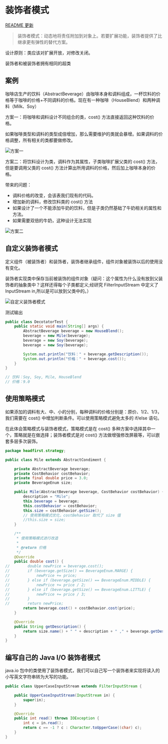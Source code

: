# 装饰者模式

[README 更新](http://note.youdao.com/noteshare?id=61e4599770fa28886429d60aef460b45&sub=29AD8FEDCE484AF1BC6D1A87487BDBFF)

>装饰者模式：动态地将责任附加到对象上。若要扩展功能，装饰者提供了比继承更有弹性的替代方案。

设计原则：类应该对扩展开放，对修改关闭。

装饰者和被装饰者拥有相同的超类

## 案例

咖啡店生产的饮料（AbstractBeverage）由咖啡本身和调料组成，一杯饮料的价格等于咖啡的价格+不同调料的价格。现在有一种咖啡（HouseBlend）和两种调料（Milk、Soy）

方案一：将咖啡和调料设计不同组合的类，cost() 方法直接返回这种饮料的价格。

如果咖啡类型和调料的类型成倍增加，那么需要维护的类就会暴增。如果调料的价格调整，所有相关的类都要做修改。

![方案一](https://note.youdao.com/yws/public/resource/fb63e88819e0de2bc8a59f7f002e0843/xmlnote/B70DC97C6E1240B19DD8B0179725F238/13168)

方案二：将饮料设计为类，调料作为其属性，子类咖啡扩展父类的 cost() 方法，但是要调用父类的 cost() 方法计算出所用调料的价格，然后加上咖啡本身的价格。

带来的问题：

- 调料价格的改变，会该表我们现有的代码。
- 增加新的调料，修改饮料类的 cost() 方法
- 如果设计了一个不能添加牛奶的饮料，但是子类仍然基础了牛奶相关的属性和方法。
- 如果需要双倍的牛奶，这种设计无法实现

![方案二](https://note.youdao.com/yws/public/resource/fb63e88819e0de2bc8a59f7f002e0843/xmlnote/222156A1A8D34CFD83113039BCAD9163/13197)

## 自定义装饰者模式

定义组件（被装饰者）和装饰者，装饰者继承组件，组件对象被装饰以后的使用没有变化。

装饰者实现类中保存当前被装饰的组件对象（疑问：这个属性为什么没有放到父装饰者的抽象类中？这样还得每个子类都定义;经研究 FilterInputStream 中定义了 InputStream in,所以是可以放到父类中的。）

![自定义装饰者模式](https://note.youdao.com/yws/public/resource/fb63e88819e0de2bc8a59f7f002e0843/xmlnote/A5CBB616213F4022BCFE4D95A967EA46/13225)

测试输出

```java
public class DecotatorTest {
    public static void main(String[] args) {
        AbstractBeverage beverage = new HouseBlend();
        beverage = new Mile(beverage);
        beverage = new Soy(beverage);
        beverage = new Soy(beverage);

        System.out.println("饮料：" + beverage.getDescription());
        System.out.println("价格：" + beverage.cost());
    }
}

// 饮料：Soy, Soy, Mile, HouseBlend
// 价格：9.0
```

## 使用策略模式

如果添加的调料有大、中、小的分别，每种调料的价格分别是：原价、1/2、1/3，我们需要在 cost() 中增加判断条件。可以使用策略模式避免太多的 if/else 语句。

在此体会策略模式与装饰者模式，策略模式是在 cost() 多种方案中选择其中一个，策略就是在做选择；装饰者模式是对 cost() 方法做增强修改屏蔽等，可以嵌套多层多次装饰。

```java
package headfirst.strategy;

public class Mile extends AbstractCondiment {

    private AbstractBeverage beverage;
    private CostBehavior costBehavior;
    private final double price = 3.0;
    private BeverageEnum size;

    public Mile(AbstractBeverage beverage, CostBehavior costBehavior) {
        description = "Mile";
        this.beverage = beverage;
        this.costBehavior = costBehavior;
        this.size = costBehavior.getSize();
        // 使用策略模式优化，costBehavior 取代了 size 值
        //this.size = size;
    }

    /**
     * 使用策略模式进行改造
     *
     * @return 价格
     */
    @Override
    public double cost() {
//        double newPrice = beverage.cost();
//        if (beverage.getSize() == BeverageEnum.MARGE) {
//            newPrice += price;
//        } else if (beverage.getSize() == BeverageEnum.MIDDLE) {
//            newPrice += price / 2;
//        } else if (beverage.getSize() == BeverageEnum.LITTLE) {
//            newPrice += price / 3;
//        }
//        return newPrice;
        return beverage.cost() + costBehavior.cost(price);
    }

    @Override
    public String getDescription() {
        return size.name() + " " + description + " ," + beverage.getDescription();
    }
}
```

## 编写自己的 Java I/O 装饰者模式

java.io 包中的类使用了装饰者模式，我们可以自己写一个装饰者来实现将读入的小写英文字符串转为大写的功能。

```java
public class UpperCaseInputStream extends FilterInputStream {

    public UpperCaseInputStream(InputStream in) {
        super(in);
    }

    @Override
    public int read() throws IOException {
        int c = in.read();
        return c == -1 ? c : Character.toUpperCase((char) c);
    }
}
```